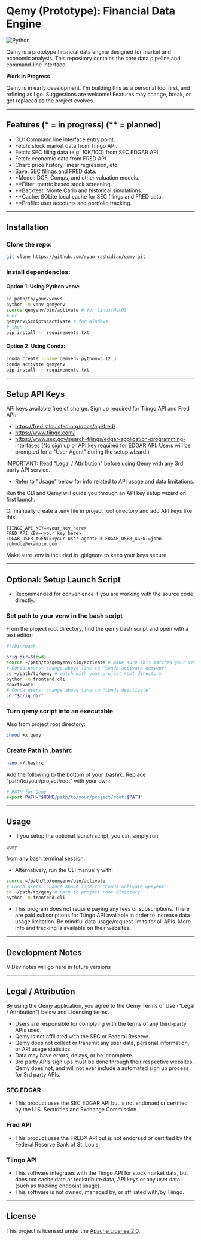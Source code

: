 # Qemy (Prototype): Financial Data Engine 

![Python](https://img.shields.io/badge/Python-3.12-blue?logo=python)

Qemy is a prototype financial data engine designed for market and economic analysis. This repository contains the core data pipeline and command-line interface.

**Work in Progress**

Qemy is in early development. I'm building this as a personal tool first, and refining as I go. Suggestions are welcome!
Features may change, break, or get replaced as the project evolves.

---

## Features (* = in progress) (** = planned)

- CLI: Command line interface entry point.
- Fetch: stock market data from Tiingo API.
- Fetch: SEC filing data (e.g. 10K/10Q) from SEC EDGAR API.
- Fetch: economic data from FRED API
- Chart: price history, linear regression, etc.
- Save: SEC filings and FRED data. 
- *Model: DCF, Comps, and other valuation models.
- **Filter: metric based stock screening.
- **Backtest: Monte Carlo and historical simulations.
- **Cache: SQLite local cache for SEC filings and FRED data.
- **Profile: user accounts and portfolio tracking.

---

## Installation 

### Clone the repo:

```bash
git clone https://github.com/ryan-rashidian/qemy.git
```

### Install dependencies:

#### Option 1: Using Python venv:

```bash
cd path/to/your/venvs 
python -m venv qemyenv
source qemyenv/bin/activate # for Linux/MacOS
# or
qemyenv\Scripts\activate # for Windows
# then
pip install -r requirements.txt
```

#### Option 2: Using Conda:

```bash
conda create --name qemyenv python=3.12.3
conda activate qemyenv
pip install -r requirements.txt
```

---

## Setup API Keys

API keys available free of charge. Sign up required for Tiingo API and Fred API:

- https://fred.stlouisfed.org/docs/api/fred/
- https://www.tiingo.com/
- https://www.sec.gov/search-filings/edgar-application-programming-interfaces (No sign up or API key required for EDGAR API. Users will be prompted for a "User Agent" during the setup wizard.)

IMPORTANT: Read "Legal / Attribution" before using Qemy with any 3rd party API service.

- Refer to "Usage" below for info related to API usage and data limitations.

Run the CLI and Qemy will guide you through an API key setup wizard on first launch.

Or manually create a .env file in project root directory and add API keys like this:

```env
TIINGO_API_KEY=<your_key_here>
FRED_API_KEY=<your_key_here>
EDGAR_USER_AGENT=<your user agent> # EDGAR_USER_AGENT=john johndoe@example.com
```

Make sure .env is included in .gitignore to keep your keys secure.

---

## Optional: Setup Launch Script

- Recommended for convenience if you are working with the source code directly.

### Set path to your venv in the bash script

From the project root directory, find the qemy bash script and open with a text editor:

```bash
#!/bin/bash

orig_dir=$(pwd)
source ~/path/to/qemyenv/bin/activate # make sure this matches your venv activate path
# Conda users: change above line to "conda activate qemyenv"
cd ~/path/to/qemy # match with your project root directory
python -m frontend.cli
deactivate 
# Conda users: change above line to "conda deactivate"
cd "$orig_dir"
```

### Turn qemy script into an executable

Also from project root directory:

```bash
chmod +x qemy
```

### Create Path in .bashrc

```bash
nano ~/.bashrc
```

Add the following to the bottom of your .bashrc. Replace "path/to/your/project/root" with your own: 

```bash
# PATH for Qemy
export PATH="$HOME/path/to/your/project/root:$PATH"
```

---

## Usage

- If you setup the optional launch script, you can simply run: 

```bash
qemy
```

from any bash terminal session.

- Alternatively, run the CLI manually with:

```bash
source ~/path/to/qemyenv/bin/activate
# Conda users: change above line to "conda activate qemyenv"
cd ~/path/to/qemy # path to project root directory
python -m frontend.cli
```

- This program does not require paying any fees or subscriptions. There are paid subscriptions for Tiingo API available in order to increase data usage limitation. Be mindful data usage/request limits for all APIs. More info and tracking is available on their websites.

---

## Development Notes

// Dev notes will go here in future versions

---

## Legal / Attribution

By using the Qemy application, you agree to the Qemy Terms of Use ("Legal / Attribution") below and Licensing terms.

- Users are responsible for complying with the terms of any third-party APIs used.
- Qemy is not affiliated with the SEC or Federal Reserve.
- Qemy does not collect or transmit any user data, personal information, or API usage statistics.
- Data may have errors, delays, or be incomplete.
- 3rd party APIs sign ups must be done through their respective websites. Qemy does not, and will not ever include a automated sign up process for 3rd party APIs.

### SEC EDGAR

- This product uses the SEC EDGAR API but is not endorsed or certified by the U.S. Securities and Exchange Commission.

### Fred API

- This product uses the FRED® API but is not endorsed or certified by the Federal Reserve Bank of St. Louis.

### Tiingo API

- This software integrates with the Tiingo API for stock market data, but does not cache data or redistribute data, API keys or any user data (such as tracking endpoint usage).
- This software is not owned, managed by, or affiliated with/by Tiingo.

---

## License

This project is licensed under the [Apache License 2.0](LICENSE).

